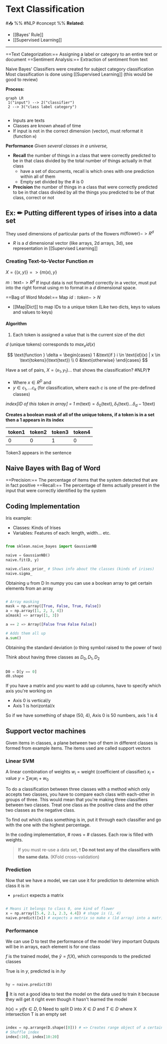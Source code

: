 # Text Classification
#📥 
%%
#NLP 
#concept
%%
**Related:**
-  [[Bayes' Rule]]
-  [[Supervised Learning]]

---

==Text Categorization:== Assigning a label or category to an entire text or document
==Sentiment Analysis:== Extraction of sentiment from text

Naive Bayes' Classifiers were created for subject category classification
Most classification is done using [[Supervised Learning]] (this would be good to review)

**Process:**
```mermaid
graph LR
 1("input") --> 2("classifier")
 2 --> 3("class label category")
 
```

- Inputs are texts
- Classes are known ahead of time
- If input is not in the correct dimension (vector), must reformat it (function `m`)

**Performance**
*Given several classes in a universe,*
- **Recall** the number of things in a class that were correctly predicted to be in that class divided by the total number of things actually in that class
	- have a set of documents, recall is which ones with one prediction within all of them
	- Empty set divided by the # is 0
- **Precision** the number of things in a class that were correctly predicted to be in that class divided by all the things you predicted to be of that class, correct or not 

## **Ex: ✏**  Putting different types of irises into a data set
They used dimensions of particular parts of the flowers 
$m(\text{flower}) -> R^d$
- $R$ is a $d$ dimensional vector (like arrays, 2d arrays, 3d), see representation in [[Supervised Learning]]
	

### Creating Text-to-Vector Function $m$

$X = \{(x, y)\} => \{m(x),y\}$

$m:\text{text} -> R^d$
If input data is not formatted correctly in a vector, must put into the right format using $m$ to format in a $d$ dimensional space. 


==Bag of Word Model:== Map $id : token -> N$
- [[Map|Dict]] to map IDs to a unique token (Like two dicts, keys to values and values to keys)

#### Algorithm
1. Each token is assigned a value that is the current size of the dict

$d$ (unique tokens) corresponds to $max_x id(x)$

$$
\text{function } \delta = \begin{cases}
1 &\text{if } i \in \text{id}(x) | x \in \text{tokens}(\text{text}) \\
0 &\text{otherwise}
\end{cases}
$$

Have a set of pairs, $X = {(x_1, y_1)...}$ that shows the classification? #NLP/❓
- Where $x \in R^D$ and 
- $y \in {c_1, ... c_k}$ (for classification, where each $c$ is one of the pre-defined classes)

*index\[ID of this token in array] = 1*
$m(\text{text}) = \delta_0(\text{text}), \delta_1(\text{text})... \delta_d-1(\text{text})$

**Creates a boolean mask of all of the unique tokens, if a token is in a set then a 1 appears in its index**


| token1 | token2 | token3 | token4 |
| ------ | ------ | ------ | ------ |
| 0      | 0      | 1      | 0      |

Token3 appears in the sentence

## Naive Bayes with Bag of Word

==Precision:== The percentage of items that the system detected that are in fact positive 
==Recall:== The percentage of items actually present in the input that were correctly identified by the system 

## Coding Implementation
Iris example: 
- Classes: Kinds of Irises
- Variables: Features of each: length, width... etc. 

```Python

from sklean.naive_bayes import GaussianNB

naive = GaussianNB()
naive.fit(D, y)

naive.class_prior_ # Shows info about the classes (kinds of irises)
naive.sigma_

```

Obtaining u from D
In numpy you can use a boolean array to get certain elements from an array


```Python

# Array masking
mask = np.array([True, False, True, False])
a = np.array([1, 2, 3, 4])
a[mask] => array([1, 3])

a == 2 => Array([False True False False])

# Adds them all up
a.sum()

```

Obtaining the standard deviation (o thing symbol raised to the power of two)

Think about having three classes as $D_0, D_1, D_2$

```Python

D0 = D[y == 0]
d0.shape

```

If you have a matrix and you want to add up columns, have to specify which axis you're working on
- Axis 0 is vertical/y
- Axis 1 is horizontal/x

So if we have something of shape (50, 4), Axis 0 is 50 numbers, axis 1 is 4

## Support vector machines
Given items in classes, a plane between two of them in different classes is formed from example items. The items used are called support vectors

### Linear SVM
A linear combination of weights
$w_i$ = weight (coefficient of classifier)
$x_i$ = value
$y = \sum w_iw_i + w_0$

To do a classification between three classes with a method which only accepts two classes, you have to compare each class with each-other in groups of three. This would mean that you're making three classifiers between two classes. Treat one class as the positive class and the other two classes as the negative class.

To find out which class something is in, put it through each classifier and go with the one with the highest percentage.

In the coding implementation, # rows = # classes. Each row is filled with weights.


> If you must re-use a data set, 
> ❗ **Do not test any of the classifiers with the same data.** (KFold cross-validation)



### Prediction 
Now that we have a model, we can use it for prediction to determine which class it is in
- `predict` expects a matrix

```Python

# Means it belongs to class 0, one kind of flower
x = np.array([5.4, 2.1, 2.3, 4.4]) # shape is (1, 4)
naive.predict([x]) # expects a metrix so make x (1d array) into a matric by putting it in backets

```

### Performance
We can use D to test the performance of the model
Very important 
Outputs will be in arrays, each element is for one class

$f$ is the trained model, the $\hat y = f(X)$, which corresponds to the predicted classes

True is in $y$, predicted is in $hy$

```Python

hy = naive.predict(D)

```

📝 It is not a good idea to test the model on the data used to train it because they will get it right even though it hasn't learned the model

$h(x) = y if x \in D, 0$ 
Need to split D into $X \in D$ and $T \in D$ where X intersection T is an empty set

```Python

index = np.arrange(D.shape([0])) # => Creates range object of a certain dimension?
# Shuffle index
index[:10], index[10:20]


```
